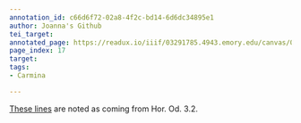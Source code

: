 ```yaml
---
annotation_id: c66d6f72-02a8-4f2c-bd14-6d6dc34895e1
author: Joanna's Github
tei_target: 
annotated_page: https://readux.io/iiif/03291785.4943.emory.edu/canvas/03291785.4943.emory.edu$18
page_index: 17
target: 
tags:
- Carmina

---
```

<p><a title="Perseus" href="http://data.perseus.org/citations/urn:cts:latinLit:phi0893.phi001.perseus-lat1:3.2">These lines</a> are noted as coming from Hor. Od. 3.2.</p>